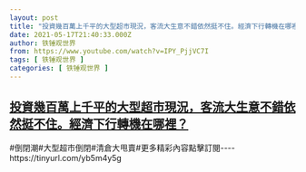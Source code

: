 ```yaml
---
layout: post
title: "投資幾百萬上千平的大型超市現況，客流大生意不錯依然挺不住。經濟下行轉機在哪裡？"
date: 2021-05-17T21:40:33.000Z
author: 铁锤观世界
from: https://www.youtube.com/watch?v=IPY_PjjVC7I
tags: [ 铁锤观世界 ]
categories: [ 铁锤观世界 ]
---
```

<!--1621287633000-->
[投資幾百萬上千平的大型超市現況，客流大生意不錯依然挺不住。經濟下行轉機在哪裡？](https://www.youtube.com/watch?v=IPY_PjjVC7I)
------

<div>
#倒閉潮#大型超市倒閉#清倉大甩賣#更多精彩內容點擊訂閱----https://tinyurl.com/yb5m4y5g
</div>
